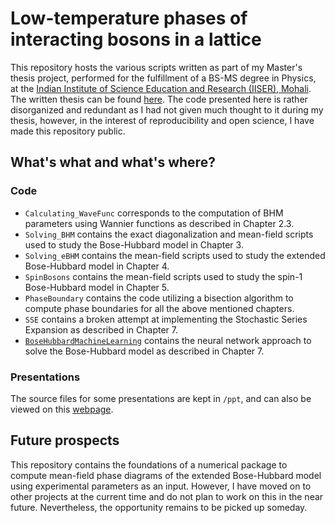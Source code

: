 # Low-temperature phases of interacting bosons in a lattice
This repository hosts the various scripts written as part of my Master's thesis project, performed for the fulfillment of a BS-MS degree in Physics, at the [Indian Institute of Science Education and Research (IISER), Mohali](https://www.iisermohali.ac.in/). The written thesis can be found [here](https://20akshay00.github.io/files/MS18117_PRJ502.pdf). The code presented here is rather disorganized and redundant as I had not given much thought to it during my thesis, however, in the interest of reproducibility and open science, I have made this repository public. 

## What's what and what's where?

### Code
- `Calculating_WaveFunc` corresponds to the computation of BHM parameters using Wannier functions as described in Chapter 2.3.
- `Solving_BHM` contains the exact diagonalization and mean-field scripts used to study the Bose-Hubbard model in Chapter 3.
- `Solving_eBHM` contains the mean-field scripts used to study the extended Bose-Hubbard model in Chapter 4.
- `SpinBosons` contains the mean-field scripts used to study the spin-1 Bose-Hubbard model in Chapter 5.
- `PhaseBoundary` contains the code utilizing a bisection algorithm to compute phase boundaries for all the above mentioned chapters.
- `SSE` contains a broken attempt at implementing the Stochastic Series Expansion as described in Chapter 7.
- [`BoseHubbardMachineLearning`](https://github.com/20akshay00/BoseHubbardMachineLearning) contains the neural network approach to solve the Bose-Hubbard model as described in Chapter 7.

### Presentations
The source files for some presentations are kept in `/ppt`, and can also be viewed on this [webpage](https://20akshay00.github.io/web-presentations/).

## Future prospects
This repository contains the foundations of a numerical package to compute mean-field phase diagrams of the extended Bose-Hubbard model using experimental parameters as an input. However, I have moved on to other projects at the current time and do not plan to work on this in the near future. Nevertheless, the opportunity remains to be picked up someday. 